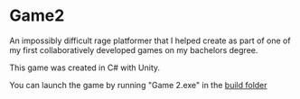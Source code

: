 # Game2

An impossibly difficult rage platformer that I helped create as part of one of my first collaboratively developed games on my bachelors degree.

This game was created in C# with Unity.

You can launch the game by running "Game 2.exe" in the [build folder](https://github.com/flyscript/Game2/tree/master/Beta%203.0/build)
